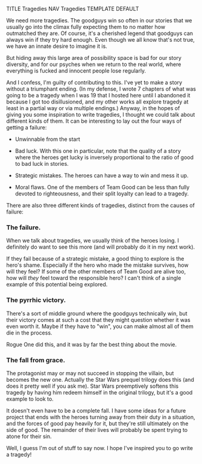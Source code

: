 TITLE Tragedies
NAV Tragedies
TEMPLATE DEFAULT

We need more tragedies. The goodguys win so often in our stories that we usually go into the climax fully expecting them to no matter how outmatched they are. Of course, it's a cherished legend that goodguys can always win if they try hard enough. Even though we all know that's not true, we have an innate desire to imagine it is.

But hiding away this large area of possibility space is bad for our story diversity, and for our psyches when we return to the real world, where everything is fucked and innocent people lose regularly.

And I confess, I'm guilty of contributing to this. I've yet to make a story without a triumphant ending. (In my defense, I wrote 7 chapters of what was going to be a tragedy when I was 19 that I hosted here until I abandoned it because I got too disillusioned, and my other works all explore tragedy at least in a partial way or via multiple endings.) Anyway, in the hopes of giving you some inspiration to write tragedies, I thought we could talk about different kinds of them. It can be interesting to lay out the four ways of getting a failure:

* Unwinnable from the start

* Bad luck. With this one in particular, note that the quality of a story where the heroes get lucky is inversely proportional to the ratio of good to bad luck in stories.

* Strategic mistakes. The heroes can have a way to win and mess it up.

* Moral flaws. One of the members of Team Good can be less than fully devoted to righteousness, and their split loyalty can lead to a tragedy.

There are also three different kinds of tragedies, distinct from the causes of failure:

### The failure.

When we talk about tragedies, we usually think of the heroes losing. I definitely do want to see this more (and will probably do it in my next work).

If they fail because of a strategic mistake, a good thing to explore is the hero's shame. Especially if the hero who made the mistake survives, how will they feel? If some of the other members of Team Good are alive too, how will *they* feel toward the responsible hero? I can't think of a single example of this potential being explored.

### The pyrrhic victory.

There's a sort of middle ground where the goodguys technically win, but their victory comes at such a cost that they might question whether it was even worth it. Maybe if they have to "win", you can make almost all of them die in the process.

Rogue One did this, and it was by far the best thing about the movie.

### The fall from grace.

The protagonist may or may not succeed in stopping the villain, but becomes the new one. Actually the Star Wars prequel trilogy does this (and does it pretty well if you ask me). Star Wars preemptively softens this tragedy by having him redeem himself in the original trilogy, but it's a good example to look to.

It doesn't even have to be a complete fall. I have some ideas for a future project that ends with the heroes turning away from their duty in a situation, and the forces of good pay heavily for it, but they're still ultimately on the side of good. The remainder of their lives will probably be spent trying to atone for their sin.

Well, I guess I'm out of stuff to say now. I hope I've inspired you to go write a tragedy!
